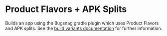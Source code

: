 # Product Flavors + APK Splits

Builds an app using the Bugsnag gradle plugin which uses Product Flavors and APK splits. See the [build variants documentation](https://developer.android.com/studio/build/build-variants.html) for further information.
